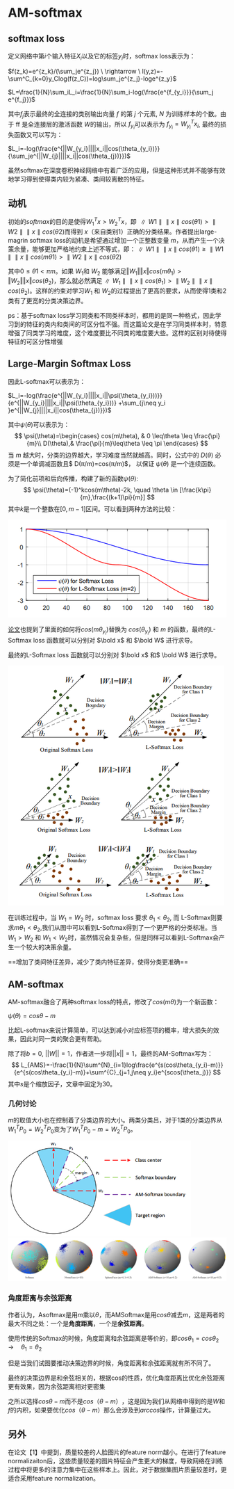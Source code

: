 # AM-softmax

## softmax loss 

定义网络中第$i$个输入特征$X_i$以及它的标签$y_i$时，softmax loss表示为：

$f(z_k)=e^{z_k}/(\sum_je^{z_j}) \ \rightarrow \ l(y,z)=-\sum^C_{k=0}y_Clog(f(z_C))=log\sum_je^{z_j}-loge^{z_y}​$

$L=\frac{1}{N}\sum_iL_i=\frac{1}{N}\sum_i-log(\frac{e^{f_{y_i}}}{\sum_j e^{f_j}})​$

其中$f_j​$表示最终的全连接的类别输出向量 $f​$ 的第 $j​$ 个元素, $N​$ 为训练样本的个数。由于 ff 是全连接层的激活函数 $W​$ 的输出，所以 $f_{y_i}​$ 可以表示为 $f_{y_i}=W^T_{y_i}x_i​$, 最终的损失函数又可以写为：

$L_i=-log(\frac{e^{||W_{y_i}||||x_i||cos(\theta_{y_i})}}{\sum_je^{||W_{j}||||x_i||cos(\theta_{j})}})​$

虽然softmax在深度卷积神经网络中有着广泛的应用，但是这种形式并不能够有效地学习得到使得类内较为紧凑、类间较离散的特征。

## 动机

初始的$softmax​$的目的是使得$W^T_1x>W^T_2x​$，即 $∥W1∥∥x∥cos(θ1)>∥W2∥∥x∥cos(θ2)​$而得到 $x​$ （来自类别1）正确的分类结果。作者提出large-magrin softmax loss的动机是希望通过增加一个正整数变量 $m​$，从而产生一个决策余量，能够更加严格地约束上述不等式，即：$∥W1∥∥x∥cos(θ1)≥∥W1∥∥x∥cos(mθ1)>∥W2∥x∥cos(θ2)​$

其中$0≤θ1<πm​$。如果 $W_1​$和 $W_2​$ 能够满足$‖W_1‖‖x‖cos(mθ_1)>‖W_2‖‖x‖cos(θ_2)​$，那么就必然满足$∥W_1∥∥x∥cos(θ_1)>∥W_2∥∥x∥cos(θ_2)​$。这样的约束对学习$W_1​$ 和 $W_2​$ 的过程提出了更高的要求，从而使得1类和2类有了更宽的分类决策边界。

ps：基于softmax loss学习同类和不同类样本时，都用的是同一种格式，因此学习到的特征的类内和类间的可区分性不强。而这篇论文是在学习同类样本时，特意增强了同类学习的难度，这个难度要比不同类的难度要大些。这样的区别对待使得特征的可区分性增强

## Large-Margin Softmax Loss

因此L-softmax可以表示为：

$L_i=-log(\frac{e^{||W_{y_i}||||x_i||\psi(\theta_{y_i}))}}{e^{||W_{y_i}||||x_i||\psi(\theta_{y_i}))} +\sum_{j\neq y_i }e^{||W_{j}||||x_i||cos(\theta_{j})}})​$

其中$\psi(\theta)$可以表示为：
$$
\psi(\theta)=\begin{cases}
cos(m\theta), & 0 \leq\theta \leq \frac{\pi}{m}\\
D(\theta),& \frac{\pi}{m}\leq\theta \leq \pi
\end{cases}
$$
当 $m$ 越大时，分类的边界越大，学习难度当然就越高。同时，公式中的 $D(θ)$ 必须是一个单调减函数且$ D(π/m)=cos(π/m)$， 以保证 $ψ(θ)$ 是一个连续函数。

为了简化前项和后向传播，构建了新的函数$\psi(\theta)$:
$$
\psi(\theta)=(-1)^kcos(m\theta)-2k, \quad \theta \in [\frac{k\pi}{m},\frac{(k+1)\pi}{m}]
$$
其中$k$是一个整数在$[0,m-1]$区间。可以看到两种方法的比较：

<img src="../img/softmax_A-softmax.png">

[论文](http://proceedings.mlr.press/v48/liud16.pdf)也提到了里面的如何将$cos(mθ_{y_i})$替换为 $cos(θ_{y_i})$ 和 $m$ 的函数，最终的L-Softmax loss 函数就可以分别对 $\bold x$ 和 $\bold W​$ 进行求导。

最终的L-Softmax loss 函数就可以分别对 $\bold x$ 和$ \bold W$ 进行求导。

<img src="../img/A-softmax.png">

在训练过程中，当 $W_1=W_2$ 时，softmax loss 要求 $θ_1<θ_2$, 而 L-Softmax则要求$mθ_1<θ_2$,我们从图中可以看到L-Softmax得到了一个更严格的分类标准。当$W_1>W_2$ 和 $W_1<W_2$时，虽然情况会复杂些，但是同样可以看到L-Softmax会产生一个较大的决策余量。

==增加了类间特征差异，减少了类内特征差异，使得分类更准确==

## AM-softmax

AM-softmax融合了两种softmax loss的特点，修改了$cos(m\theta)$为一个新函数：

$\psi(\theta)=cos\theta-m​$

比起L-softmax来说计算简单，可以达到减小对应标签项的概率，增大损失的效果，因此对同一类的聚合更有帮助。

除了将$b=0$, $||W||=1$，作者进一步将$||x||=1$，最终的AM-Softmax写为：
$$
L_{AMS}=-\frac{1}{N}\sum^{N}_{i=1}log\frac{e^{s(cos\theta_{y_i}-m)}}{e^{s(cos\theta_{y_i}-m)}+\sum^{C}_{j=1,j\neq y_i}e^{scos(\theta_j)}}
$$
其中$s$是个缩放因子，文章中固定为30。

### 几何讨论

$m$的取值大小也在控制着了分类边界的大小。两类分类吕，对于1类的分类边界从$W^T_1P_0=W^T_2P_0$变为了$W^T_1P_0−m=W^T_2P_0$。

<img src="../img/AM-softmax.png" height="220px">

<img src="../img/AM-softmax2.png">



### 角度距离与余弦距离

作者认为，Asoftmax是用$m​$乘以$θ​$，而AMSoftmax是用$cosθ​$减去$m​$，这是两者的最大不同之处：一个是**角度距离**，一个是**余弦距离**。

使用传统的Softmax的时候，角度距离和余弦距离是等价的，即$cos\theta_1=cos\theta_2\quad \rightarrow \quad \theta_1=\theta_2$



但是当我们试图要推动决策边界的时候，角度距离和余弦距离就有所不同了。

最终的决策边界是和余弦相关的，根据cos的性质，优化角度距离比优化余弦距离更有效果，因为余弦距离相对更密集

之所以选择$cosθ-m​$而不是$cos（θ-m）​$，这是因为我们从网络中得到的是$W​$和$f​$的内积，如果要优化$cos（θ-m）​$那么会涉及到$arccos​$操作，计算量过大。



## 另外

在论文【1】中提到，质量较差的人脸图片的feature norm越小。在进行了feature normalizaiton后，这些质量较差的图片特征会产生更大的梯度，导致网络在训练过程中将更多的注意力集中在这些样本上。因此，对于数据集图片质量较差时，更适合采用feature normalization。


